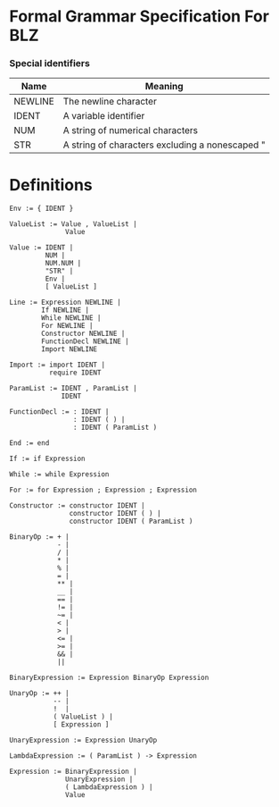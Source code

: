 Formal Grammar Specification For BLZ
======

### Special identifiers

|Name|Meaning|
|-----|---------|
|NEWLINE|The newline character|
|IDENT|A variable identifier|
|NUM|A string of numerical characters|
|STR|A string of characters excluding a nonescaped "|


Definitions
=====

`Env := { IDENT }`

```
ValueList := Value , ValueList |
              Value
```

```
Value := IDENT |
         NUM |
         NUM.NUM |
         "STR" |
         Env |
         [ ValueList ]
```        

```
Line := Expression NEWLINE |
        If NEWLINE |
        While NEWLINE |
        For NEWLINE |
        Constructor NEWLINE |
        FunctionDecl NEWLINE |
        Import NEWLINE
```

```
Import := import IDENT |
          require IDENT
```

```
ParamList := IDENT , ParamList |
             IDENT
```

```
FunctionDecl := : IDENT |
                : IDENT ( ) |
                : IDENT ( ParamList )
```

`End := end`

`If := if Expression`

`While := while Expression`

`For := for Expression ; Expression ; Expression`

```
Constructor := constructor IDENT |
               constructor IDENT ( ) |
               constructor IDENT ( ParamList )
```

```
BinaryOp := + |
            - |
            / |
            * |
            % |
            = |
            ** |
            __ |
            == |
            != |
            ~= |
            < |
            > |
            <= |
            >= |
            && |
            ||
```

`BinaryExpression := Expression BinaryOp Expression`

```
UnaryOp := ++ |
           -- |
           !  |
           ( ValueList ) |
           [ Expression ]
```

`UnaryExpression := Expression UnaryOp`

`LambdaExpression := ( ParamList ) -> Expression`

```
Expression := BinaryExpression | 
              UnaryExpression |
              ( LambdaExpression ) |
              Value
```
